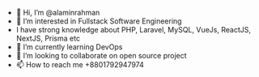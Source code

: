 - 👋 Hi, I’m @alaminrahman
- 👀 I’m interested in Fullstack Software Engineering
- I have strong knowledge about PHP, Laravel, MySQL, VueJs, ReactJS, NextJS, Prisma etc
- 🌱 I’m currently learning DevOps
- 💞️ I’m looking to collaborate on open source project
- 📫 How to reach me +8801792947974

<!---
alaminrahman/alaminrahman is a ✨ special ✨ repository because its `README.md` (this file) appears on your GitHub profile.
You can click the Preview link to take a look at your changes.
--->
